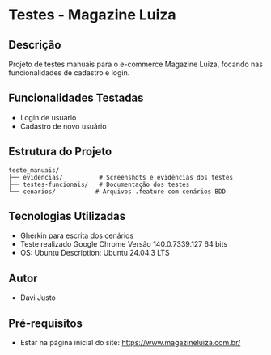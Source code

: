 # Testes - Magazine Luiza

## Descrição
Projeto de testes manuais para o e-commerce Magazine Luiza, focando nas funcionalidades de cadastro e login.

## Funcionalidades Testadas
- Login de usuário
- Cadastro de novo usuário

## Estrutura do Projeto
```
teste_manuais/
├── evidencias/          # Screenshots e evidências dos testes
├── testes-funcionais/   # Documentação dos testes
└── cenarios/           # Arquivos .feature com cenários BDD
```

## Tecnologias Utilizadas
- Gherkin para escrita dos cenários
- Teste realizado Google Chrome Versão 140.0.7339.127 64 bits
- OS:	Ubuntu
  Description:	Ubuntu 24.04.3 LTS

## Autor
- Davi Justo

## Pré-requisitos
- Estar na página inicial do site: https://www.magazineluiza.com.br/
